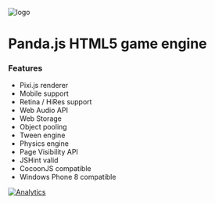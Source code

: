 ![logo](https://raw.github.com/ekelokorpi/panda.js/master/media/logo.png)

Panda.js HTML5 game engine
==========================

### Features

- Pixi.js renderer
- Mobile support
- Retina / HiRes support
- Web Audio API
- Web Storage
- Object pooling
- Tween engine
- Physics engine
- Page Visibility API
- JSHint valid
- CocoonJS compatible
- Windows Phone 8 compatible

[![Analytics](https://ga-beacon.appspot.com/UA-42024756-3/panda.js/index)](https://github.com/igrigorik/ga-beacon)
